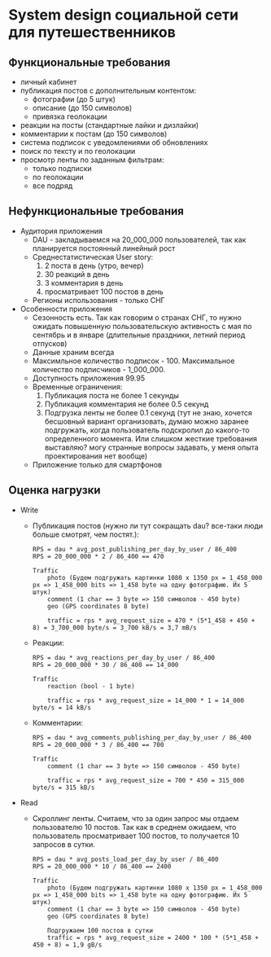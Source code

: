 # System design социальной сети для путешественников

## Функциональные требования
- личный кабинет
- публикация постов с дополнительным контентом:
    * фотографии (до 5 штук)
    * описание (до 150 символов)
    * привязка геолокации
- реакции на посты (стандартные лайки и дизлайки)
- комментарии к постам (до 150 символов)
- система подписок с уведомлениями об обновлениях
- поиск по тексту и по геолокации
- просмотр ленты по заданным фильтрам:
    * только подписки
    * по геолокации
    * все подряд

## Нефункциональные требования
- Аудитория приложения
    * DAU - закладываемся на 20_000_000 пользователей, так как планируется постоянный линейный рост
    * Среднестатистическая User story:
        1) 2 поста в день (утро, вечер)
        2) 30 реакций в день
        3) 3 комментария в день
        4) просматривает 100 постов в день
    * Регионы использования - только СНГ
- Особенности приложения
    * Сезонность есть. Так как говорим о странах СНГ, то нужно ожидать повышенную пользовательскую активность с мая по сентябрь и в январе (длительные праздники, летний период отпусков)
    * Данные храним всегда
    * Максимльное количество подписок - 100. Максимальное количество подписчиков - 1_000_000.
    * Доступность приложения 99.95
    * Временные ограничения:
        1) Публикация поста не более 1 секунды
        2) Публикация комментария не более 0.5 секунд
        3) Подгрузка ленты не более 0.1 секунд (тут не знаю, хочется бесшовный вариант организовать, думаю можно заранее подгружать, когда пользователь подскролил до какого-то определенного момента. Или слишком жесткие требования выставляю? могу странные вопросы задавать, у меня опыта проектирования нет вообще)
    * Приложение только для смартфонов

## Оценка нагрузки

- Write
    * Публикация постов (нужно ли тут сокращать dau? все-таки люди больше смотрят, чем постят.):
      ```
      RPS = dau * avg_post_publishing_per_day_by_user / 86_400
      RPS = 20_000_000 * 2 / 86_400 == 470
      ```

      ```
      Traffic
          photo (Будем подгружать картинки 1080 x 1350 px = 1_458_000 px => 1_458_000 bits => 1_458 byte на одну фотографию. Их 5 штук)
          comment (1 char == 3 byte => 150 символов - 450 byte)
          geo (GPS coordinates 8 byte)
      
          traffic = rps * avg_request_size = 470 * (5*1_458 + 450 + 8) = 3_700_000 byte/s = 3_700 kB/s = 3,7 mB/s
      ```
    * Реакции:
      ```
      RPS = dau * avg_reactions_per_day_by_user / 86_400
      RPS = 20_000_000 * 30 / 86_400 == 14_000
      ```

      ```
      Traffic
          reaction (bool - 1 byte)
      
          traffic = rps * avg_request_size = 14_000 * 1 = 14_000 byte/s = 14 kB/s
      ```
    * Комментарии:
      ```
      RPS = dau * avg_comments_publishing_per_day_by_user / 86_400
      RPS = 20_000_000 * 3 / 86_400 == 700
      ```

      ```
      Traffic
          comment (1 char == 3 byte => 150 символов - 450 byte)
  
          traffic = rps * avg_request_size = 700 * 450 = 315_000 byte/s = 315 kB/s
      ```
- Read
    * Скроллинг ленты. Считаем, что за один запрос мы отдаем пользователю 10 постов. Так как в среднем ожидаем, что пользователь просматривает 100 постов, то получается 10 запросов в сутки.
      ```
      RPS = dau * avg_posts_load_per_day_by_user / 86_400
      RPS = 20_000_000 * 10 / 86_400 == 2400
      ```

      ```
      Traffic
          photo (Будем подгружать картинки 1080 x 1350 px = 1_458_000 px => 1_458_000 bits => 1_458 byte на одну фотографию. Их 5 штук)
          comment (1 char == 3 byte => 150 символов - 450 byte)
          geo (GPS coordinates 8 byte)
  
          Подгружаем 100 постов в сутки
          traffic = rps * avg_request_size = 2400 * 100 * (5*1_458 + 450 + 8) = 1,9 gB/s
      ```